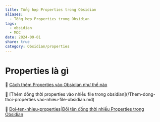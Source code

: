 ```yaml
---
title: Tổng hợp Properties trong Obsidian
aliases:
  - Tổng hợp Properties trong Obsidian
tags:
  - obsidian
  - MOC
date: 2024-09-01
share: true
category: Obsidian/properties
---
```

# Properties là gì
🌷 [Cách thêm Properties vào Obsidian như thế nào](/cach-them-properties-vao-obsidian-the-nao.md)

🌷 [Thêm đồng thời properties vào nhiều file trong obsidian](/Them-dong-thoi-properties vao-nhieu-file-obsidian.md)

🌷 [Doi-ten-nhieu-properties|Đổi tên đồng thời nhiều Properties trong Obsidian](/Doi-ten-nhieu-properties.md)
